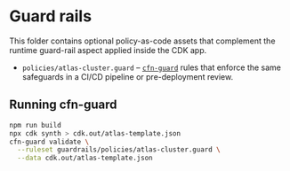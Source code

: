 # Guard rails

This folder contains optional policy-as-code assets that complement the runtime guard-rail aspect applied inside the CDK app.

* `policies/atlas-cluster.guard` – [`cfn-guard`](https://github.com/aws-cloudformation/cloudformation-guard) rules that enforce
  the same safeguards in a CI/CD pipeline or pre-deployment review.

## Running cfn-guard

```bash
npm run build
npx cdk synth > cdk.out/atlas-template.json
cfn-guard validate \
  --ruleset guardrails/policies/atlas-cluster.guard \
  --data cdk.out/atlas-template.json
```

